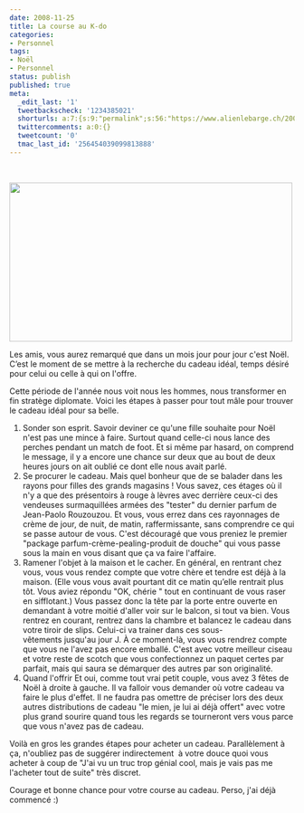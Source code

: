 ```yaml
---
date: 2008-11-25
title: La course au K-do
categories:
- Personnel
tags:
- Noël
- Personnel
status: publish
published: true
meta:
  _edit_last: '1'
  tweetbackscheck: '1234385021'
  shorturls: a:7:{s:9:"permalink";s:56:"https://www.alienlebarge.ch/2008/11/25/la-course-au-k-do/";s:7:"tinyurl";s:25:"https://tinyurl.com/bgtv85";s:4:"isgd";s:17:"https://is.gd/in0D";s:5:"bitly";s:18:"https://bit.ly/aevV";s:5:"snipr";s:22:"https://snipr.com/bakk6";s:5:"snurl";s:22:"https://snurl.com/bakk6";s:7:"snipurl";s:24:"https://snipurl.com/bakk6";}
  twittercomments: a:0:{}
  tweetcount: '0'
  tmac_last_id: '256454039099813888'
---
```

 

<img class="alignnone size-medium wp-image-797" title="Noël" src="https://dlgjp9x71cipk.cloudfront.net/2008/11/noel.png" alt="" width="500" height="281" />

Les amis, vous aurez remarqué que dans un mois jour pour jour c'est Noël. C’est le moment de se mettre à la recherche du cadeau idéal, temps désiré pour celui ou celle à qui on l'offre.

Cette période de l'année nous voit nous les hommes, nous transformer en fin stratège diplomate. Voici les étapes à passer pour tout mâle pour trouver le cadeau idéal pour sa belle.
<ol>
	<li>Sonder son esprit.
Savoir deviner ce qu'une fille souhaite pour Noël n'est pas une mince à faire. Surtout quand celle-ci nous lance des perches pendant un match de foot. Et si même par hasard, on comprend le message, il y a encore une chance sur deux que au bout de deux <span>heures</span> jours on ait oublié ce dont elle nous avait parlé.</li>
	<li>Se procurer le cadeau.
Mais quel bonheur que de se balader dans les rayons pour filles des grands magasins ! Vous savez, ces étages où il n'y a que des présentoirs à rouge à lèvres avec derrière ceux-ci des vendeuses surmaquillées armées des "tester" du dernier parfum de Jean-Paolo Rouzouzou. Et vous, vous errez dans ces rayonnages de crème de jour, de nuit, de matin, raffermissante, sans comprendre ce qui se passe autour de vous. C'est découragé que vous preniez le premier "package parfum-crème-pealing-produit de douche" qui vous passe sous la main en vous disant que ça va faire l'affaire.</li>
	<li>Ramener l'objet à la maison et le cacher.
En général, en rentrant chez vous, vous vous rendez compte que votre chère et tendre est déjà à la maison. (Elle vous vous avait pourtant dit ce matin qu’elle rentrait plus tôt. Vous aviez répondu "OK, chérie " tout en continuant de vous raser en sifflotant.)
Vous passez donc la tête par la porte entre ouverte en demandant à votre moitié d'aller voir sur le balcon, si tout va bien. Vous rentrez en courant, rentrez dans la chambre et balancez le cadeau dans votre tiroir de slips. Celui-ci va trainer dans ces sous-vêtements jusqu'au jour J. À ce moment-là, vous vous rendrez compte que vous ne l'avez pas encore emballé. C'est avec votre meilleur ciseau et votre reste de scotch que vous confectionnez un paquet certes par parfait, mais qui saura se démarquer des autres par son originalité.</li>
	<li>Quand l'offrir
Et oui, comme tout vrai petit couple, vous avez 3 fêtes de Noël à droite à gauche. Il va falloir vous demander où votre cadeau va faire le plus d'effet. Il ne faudra pas omettre de préciser lors des deux autres distributions de cadeau "le mien, je lui ai déjà offert" avec votre plus grand sourire quand tous les regards se tourneront vers vous parce que vous n'avez pas de cadeau.</li>
</ol>
Voilà en gros les grandes étapes pour acheter un cadeau. Parallèlement à ça, n'oubliez pas de suggérer indirectement  à votre douce quoi vous acheter à coup de "J'ai vu un truc trop génial cool, mais je vais pas me l'acheter tout de suite" très discret.

Courage et bonne chance pour votre course au cadeau. Perso, j'ai déjà commencé :)
